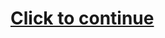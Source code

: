 <html>
 
 <body>
  <h1><a href="nethanbix.wixsite.com/mysite">Click to continue</a></h1>
 </body>
 
 </html>
